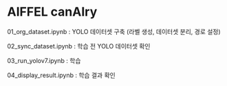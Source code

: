 # AIFFEL canAIry

01_org_dataset.ipynb
: YOLO 데이터셋 구축 (라벨 생성, 데이터셋 분리, 경로 설정)

02_sync_dataset.ipynb
: 학습 전 YOLO 데이터셋 확인

03_run_yolov7.ipynb
: 학습

04_display_result.ipynb
: 학습 결과 확인
